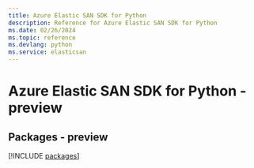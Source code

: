 ```yaml
---
title: Azure Elastic SAN SDK for Python
description: Reference for Azure Elastic SAN SDK for Python
ms.date: 02/26/2024
ms.topic: reference
ms.devlang: python
ms.service: elasticsan
---
```

# Azure Elastic SAN SDK for Python - preview
## Packages - preview
[!INCLUDE [packages](elastic-san-index.md)]